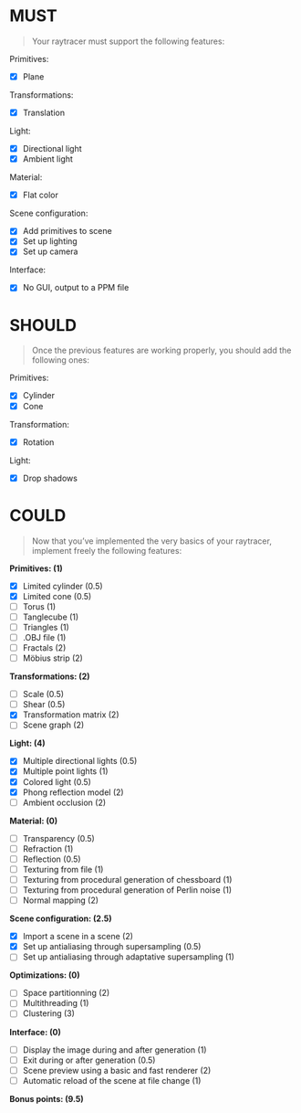 # MUST
> Your raytracer must support the following features:

Primitives:
- [x] Plane

Transformations:
- [x] Translation

Light:
- [x] Directional light
- [x] Ambient light

Material:
- [x] Flat color

Scene configuration:
- [x] Add primitives to scene
- [x] Set up lighting
- [x] Set up camera

Interface:
- [x] No GUI, output to a PPM file

# SHOULD
> Once the previous features are working properly, you should add the following ones:

Primitives:
- [x] Cylinder
- [x] Cone

Transformation:
- [x] Rotation

Light:
- [x] Drop shadows

# COULD
> Now that you’ve implemented the very basics of your raytracer, implement freely the following features:

**Primitives: (1)**
- [x] Limited cylinder (0.5)
- [x] Limited cone (0.5)
- [ ] Torus (1)
- [ ] Tanglecube (1)
- [ ] Triangles (1)
- [ ] .OBJ file (1)
- [ ] Fractals (2)
- [ ] Möbius strip (2)

**Transformations: (2)**
- [ ] Scale (0.5)
- [ ] Shear (0.5)
- [x] Transformation matrix (2)
- [ ] Scene graph (2)

**Light: (4)**
- [x] Multiple directional lights (0.5)
- [x] Multiple point lights (1)
- [x] Colored light (0.5)
- [x] Phong reflection model (2)
- [ ] Ambient occlusion (2)

**Material: (0)**
- [ ] Transparency (0.5)
- [ ] Refraction (1)
- [ ] Reflection (0.5)
- [ ] Texturing from file (1)
- [ ] Texturing from procedural generation of chessboard (1)
- [ ] Texturing from procedural generation of Perlin noise (1)
- [ ] Normal mapping (2)

**Scene configuration: (2.5)**
- [x] Import a scene in a scene (2)
- [x] Set up antialiasing through supersampling (0.5)
- [ ] Set up antialiasing through adaptative supersampling (1)

**Optimizations: (0)**
- [ ] Space partitionning (2)
- [ ] Multithreading (1)
- [ ] Clustering (3)

**Interface: (0)**
- [ ] Display the image during and after generation (1)
- [ ] Exit during or after generation (0.5)
- [ ] Scene preview using a basic and fast renderer (2)
- [ ] Automatic reload of the scene at file change (1)

**Bonus points: (9.5)**
